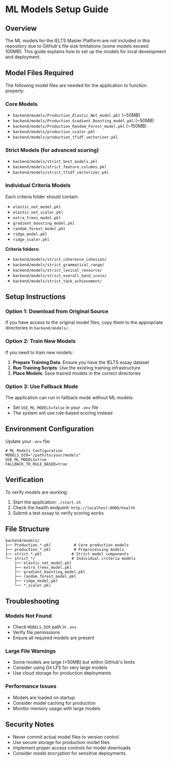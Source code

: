 # ML Models Setup Guide

## Overview
The ML models for the IELTS Master Platform are not included in this repository due to GitHub's file size limitations (some models exceed 100MB). This guide explains how to set up the models for local development and deployment.

## Model Files Required

The following model files are needed for the application to function properly:

### Core Models
- `backend/models/Production_Elastic_Net_model.pkl` (~50MB)
- `backend/models/Production_Gradient_Boosting_model.pkl` (~50MB)
- `backend/models/Production_Random_Forest_model.pkl` (~150MB)
- `backend/models/production_scaler.pkl`
- `backend/models/production_tfidf_vectorizer.pkl`

### Strict Models (for advanced scoring)
- `backend/models/strict_best_models.pkl`
- `backend/models/strict_feature_columns.pkl`
- `backend/models/strict_tfidf_vectorizer.pkl`

### Individual Criteria Models
Each criteria folder should contain:
- `elastic_net_model.pkl`
- `elastic_net_scaler.pkl`
- `extra_trees_model.pkl`
- `gradient_boosting_model.pkl`
- `random_forest_model.pkl`
- `ridge_model.pkl`
- `ridge_scaler.pkl`

**Criteria folders:**
- `backend/models/strict_coherence_cohesion/`
- `backend/models/strict_grammatical_range/`
- `backend/models/strict_lexical_resource/`
- `backend/models/strict_overall_band_score/`
- `backend/models/strict_task_achievement/`

## Setup Instructions

### Option 1: Download from Original Source
If you have access to the original model files, copy them to the appropriate directories in `backend/models/`.

### Option 2: Train New Models
If you need to train new models:

1. **Prepare Training Data**: Ensure you have the IELTS essay dataset
2. **Run Training Scripts**: Use the existing training infrastructure
3. **Place Models**: Save trained models in the correct directories

### Option 3: Use Fallback Mode
The application can run in fallback mode without ML models:
- Set `USE_ML_MODELS=false` in your `.env` file
- The system will use rule-based scoring instead

## Environment Configuration

Update your `.env` file:

```env
# ML Models Configuration
MODELS_DIR="/path/to/your/models"
USE_ML_MODELS=true
FALLBACK_TO_RULE_BASED=true
```

## Verification

To verify models are working:

1. Start the application: `./start.sh`
2. Check the health endpoint: `http://localhost:8000/health`
3. Submit a test essay to verify scoring works

## File Structure

```
backend/models/
├── Production_*.pkl          # Core production models
├── production_*.pkl          # Preprocessing models
├── strict_*.pkl             # Strict model components
└── strict_*/                # Individual criteria models
    ├── elastic_net_model.pkl
    ├── extra_trees_model.pkl
    ├── gradient_boosting_model.pkl
    ├── random_forest_model.pkl
    ├── ridge_model.pkl
    └── *_scaler.pkl
```

## Troubleshooting

### Models Not Found
- Check `MODELS_DIR` path in `.env`
- Verify file permissions
- Ensure all required models are present

### Large File Warnings
- Some models are large (>50MB) but within GitHub's limits
- Consider using Git LFS for very large models
- Use cloud storage for production deployments

### Performance Issues
- Models are loaded on startup
- Consider model caching for production
- Monitor memory usage with large models

## Security Notes

- Never commit actual model files to version control
- Use secure storage for production model files
- Implement proper access controls for model downloads
- Consider model encryption for sensitive deployments

